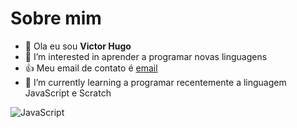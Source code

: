 # Sobre mim
- 👋 Ola eu sou **Victor Hugo**
- 👀 I’m interested in aprender a programar novas linguagens 
- 👍 Meu email de contato é [email](victor.cardoso.costa@escola.pr.gov.br)
- 🌱 I’m currently learning a programar recentemente a linguagem  JavaScript e Scratch

![JavaScript](https://img.shields.io/badge/javascript-%23323330.svg?style=for-the-badge&logo=javascript&logoColor=%23F7DF1E)
